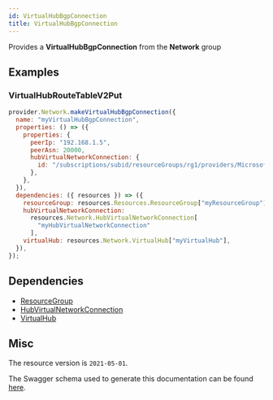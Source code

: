 ```yaml
---
id: VirtualHubBgpConnection
title: VirtualHubBgpConnection
---
```

Provides a **VirtualHubBgpConnection** from the **Network** group
## Examples
### VirtualHubRouteTableV2Put
```js
provider.Network.makeVirtualHubBgpConnection({
  name: "myVirtualHubBgpConnection",
  properties: () => ({
    properties: {
      peerIp: "192.168.1.5",
      peerAsn: 20000,
      hubVirtualNetworkConnection: {
        id: "/subscriptions/subid/resourceGroups/rg1/providers/Microsoft.Network/virtualHubs/hub1/hubVirtualNetworkConnections/hubVnetConn1",
      },
    },
  }),
  dependencies: ({ resources }) => ({
    resourceGroup: resources.Resources.ResourceGroup["myResourceGroup"],
    hubVirtualNetworkConnection:
      resources.Network.HubVirtualNetworkConnection[
        "myHubVirtualNetworkConnection"
      ],
    virtualHub: resources.Network.VirtualHub["myVirtualHub"],
  }),
});

```
## Dependencies
- [ResourceGroup](../Resources/ResourceGroup.md)
- [HubVirtualNetworkConnection](../Network/HubVirtualNetworkConnection.md)
- [VirtualHub](../Network/VirtualHub.md)
## Misc
The resource version is `2021-05-01`.

The Swagger schema used to generate this documentation can be found [here](https://github.com/Azure/azure-rest-api-specs/tree/main/specification/network/resource-manager/Microsoft.Network/stable/2021-05-01/virtualWan.json).
